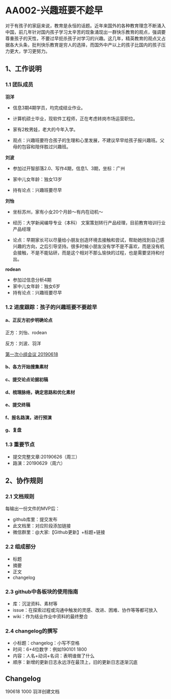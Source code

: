 # AA002-兴趣班要不趁早

对于有孩子的家庭来说，教育是永恒的话题。近年来国外的各种教育理念不断涌入中国，前几年针对国内孩子学习太辛苦的现象涌现出一群快乐教育的观点，强调要尊重孩子的天性，不要过早扼杀孩子对学习的兴趣。这几年，精英教育的观点又占据各大头条，批判快乐教育是穷人的选择，而国外中产以上的孩子比国内的孩子压力更大，学习更努力。

## 1、工作说明

### 1.1 团队成员

**羽洋**

- 信息3期4期学员，均完成结业作业。

- 计算机硕士毕业，现软件工程师，正在考虑转岗市场运营职位。

- 家有2枚男娃，老大的今年入学。
- 观点：兴趣班要符合孩子的生理和心里发展，不建议早早给孩子报兴趣班。父母的包容和陪伴胜过兴趣班。

**刘波**

- 参加过开智部落2.0、写作4期，信息1、3期，坐标：广州

- 家中儿女年龄：独女13岁
- 持有论点：兴趣班要尽早

**刘怡**

- 坐标苏州，家有小女20个月龄～有内在动机～
- 经历：大学新闻编导专业（本科）
  文案策划转行产品经理，目前教育培训行业产品经理

- 论点：早期家长可以尽量给小朋友创造环境去接触和尝试，帮助她找到自己感兴趣的方向，之后引导坚持。很多时候小朋友没有学不是不喜欢，而是没有机会接触，不是不能钻研，而是这个相对不那么愉快的过程，也是需要坚持和付出。

**rodean**

- 参加过信息分析4期
- 家中儿女年龄：独女6岁
- 持有论点：兴趣班要尽早



### 1.2 进度跟踪：孩子的兴趣班要不要趁早

#### a、正反方初步明确论点

正方：刘怡、rodean

反方：刘波、羽洋

[第一次小组会议 20190618](https://github.com/happylyy/AA002_earlyEducation/issues/1)

#### b、各方开始搜集素材

#### c、提交论点论据初稿

#### d、梳理脉络，确定思路和优化素材

#### e、提交终稿

#### f、报名路演，进行预演

#### g、复盘


### 1.3 重要节点

- 提交完整文章:20190626（周三）
- 路演：20190629（周六）


## 2、协作规则

### 2.1 文档规则

每输出一份文件的MVP后：

- github库里：提交发布
- 此文档里：对应阶段添加链接
- 微信群里：@大家:【Github更新】+标题+链接

### 2.2 组成部分

- 标题
- 摘要
- 正文
- changelog

### 2.3 github中各板块的使用指南

- 库：沉淀资料、素材等
- issue：在探索过程或沟通中触发的灵感、改进、困难、协作等等都可放入
- wiki：作为结业作业中资料的最终整合

### 2.4 changelog的撰写

- 小标题：changelog：小写不空格
- 时间：6+4位数字：例如190101 1800
- 内容：人名+动词+名词：表明谁做了什么
- 顺序：新增的更新日志永远浮在最顶上，旧的更新日志逐渐沉底

## Changelog

190618 1000 羽洋创建文档
